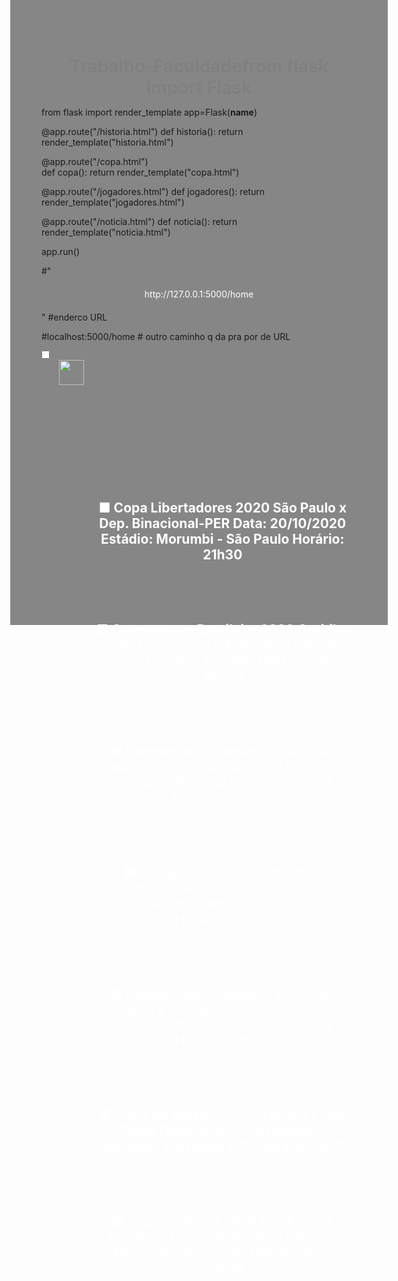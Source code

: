 # Trabalho-Faculdadefrom flask import Flask
from flask import render_template
app=Flask(__name__)

@app.route("/historia.html")
def historia():
    return render_template("historia.html")

@app.route("/copa.html")   
def copa():
    return render_template("copa.html")

@app.route("/jogadores.html")
def jogadores():
    return render_template("jogadores.html")

@app.route("/noticia.html")
def noticia():
    return render_template("noticia.html")

app.run()


#"http://127.0.0.1:5000/home" #enderco URL

#localhost:5000/home  # outro caminho q da pra por de URL

<!DOCTYPE html>
<html lang="pt-br">
<head>
    <meta charset="UTF-8">
    <meta name="viewport" content="width=device-width, initial-scale=1.0">
    <link rel="stylesheet" href="style2.css">
    <title>Partidas</title>
</head>
<body>
    <!-- Geral -->
    <div id="geral">
        <!-- Cabeçalho -->
        <div id="topo">
            <input type="checkbox" id="check">
            <label for="check"> <img src="https://assets.stickpng.com/thumbs/588a64f5d06f6719692a2d13.png"></label>
            <nav>
                <ul>
                    <li><a href="historia.html">HomePage</a></li>
                    <li><a href="jogadores.html">Times</a></li>
                    <li><a href="noticias.html">Futebol</a></li>
                </ul>
            </nav>
    </div>
    <h1>
        <h2><a>
        ■   Copa Libertadores 2020
        São Paulo x Dep. Binacional-PER
        Data: 20/10/2020
        Estádio: Morumbi - São Paulo
        Horário: 21h30
        </a></h2>
        <h2><a><br/>
        ■   Campeonato Brasileiro 2020
        Coritiba x São Paulo
        Data: 04/10/2020
        Estádio: Couto Pereira - Curitiba (PR)
        Horário: 16h00
        </a></h2>
        <h2><a> <br/>
        ■   Campeonato Brasileiro 2020
        São Paulo x Atlético-GO
        Data: 07/10/2020
        Estádio: Morumbi - São Paulo (SP)
        Horário: 20h30
        </a></h2>
        <h2><a><br/>
        ■   Campeonato Brasileiro 2020
        Palmeiras x São Paulo
        Data: 10/10/2020
        Estádio: Allianz Parque - São Paulo (SP)
        Horário: 19h00
        </a></h2>
        <h2><a><br/>
        ■   Campeonato Brasileiro 2020
        São Paulo x Grêmio
        Data: 17/10/2020
        Estádio: Morumbi - São Paulo (SP)
        Horário: 21h00
        </a></h2>
        <h2><a><br/>
        ■   Copa do Brasil 2020
        Fortaleza x São Paulo
        Data: 14/10/2020
        Estádio: Castelão - Fortaleza (CE)
        Horário: 19h15
        </a></h2>
        <h2><a><br/>
        ■   Copa do Brasil 2020
        São Paulo x Fortaleza
        Data: 25/10/2020
        Estádio: Morumbi - São Paulo (SP)
        Horário: 20h30
        </a></h2>
        <style>
            *{
                padding: 0px;
                margin: 0px;
            }
            
            body{

                height: 900px;
                background-image: url("https://i.pinimg.com/originals/73/e3/fe/73e3fe9fa7ea302c3d6ba4f430ffdf5c.jpg");
                background-size: 100%;
                background-color: rgba(16,16,16,0.5);
            }
            
            #geral{
                width: 100%;
                height: 100%;
            }
            
            #topo{
                width: 100%;
                height: 20%;
            }
            
            #lado{
                width: 10%;
                height: 60%;
      
            }
            
            #baixo{
                width: 100%;
                height: 20%;
                
            }
            
            a{
                text-decoration: none;
                color: white;
                display: block; 
                padding: 20px 5px;
                text-align: center;
            }
            a:hover{
                background-color: rgb(176,224,230);
                color: black;
            }
            
            
            ul{
                list-style: none;  
                top: 70px;
                position: absolute;
                width: 100%;
            }
            
            img{
                width: 40px;
            }
            
            input[type="checkbox"]{
                display: none;
            }
            
            input[type="checkbox"]:checked ~ nav{
                transform: translateX(350px);
            }
            
            nav{
                background-color: rgba(16,16,16,0.5);
                width: 300px;
                position: absolute;
                height: 100%;
                left: -350px;
                transition: all 1s;
            }
            
            label{
                padding: 15px;
                position: absolute;
                z-index: 1;
            }
            
            h1{
                color:grey;
                text-align: center;
            }
            h2{
                color:grey;
                text-align: center;
                margin-left: 15%;
            }
            
            
        </style>

    </h1>
</body>
</html>
<!DOCTYPE html>
<html lang="pt-br">
<head>
    <meta charset="UTF-8">
    <meta name="viewport" content="width=device-width, initial-scale=1.0">
    <link rel="stylesheet" href="style.css">
    <title>Home Page</title>
</head>
<body>
    <!-- Geral -->
    <div id="geral">
        <!-- Cabeçalho -->
        <div id="topo">
            <input type="checkbox" id="check">
            <label for="check"> <img src="https://assets.stickpng.com/thumbs/588a64f5d06f6719692a2d13.png"></label>
            <nav>
                <ul>
                    <li><a href="partidas.html">Partidas</a></li>
                    <li><a href="times.html">Times</a></li>
                    <li><a href="noticias.html">Futebol</a></li>
                    <li><a href="cadastrar.html"></a>Cadastrar</li>
                    <li><a href="novas_partid">Novas partidas</a></li>
                </ul>
            </nav>
    </div>
    <div class="articles">
        <h1>História do Futebol</h1><br/>
        <article>
        <h3>O que é o futebol?</h3><br/>
            <p><h2>O futebol (do inglês football), também conhecido por soccer nos Estados Unidos, é um desporto que coloca duas equipas,<br/>
                formadas por onze jogadores cada (dez jogadores de campo e um guarda-redes), para se confrontarem. O objectivo é fazer entrar a bola na baliza da equipa adversária,
                respeitando uma série regras.</h2><br/>
            </article>

        <article>
        <h3>O futebol no Brasil</h3><br/>
        <p>O futebol chegou ao Brasil em 1894. Charles Miller, um jovem filho de ingleses que chegou a São Paulo após realizar seus estudos na Europa, trouxe consigo bolas e regras para a prática do futebol no país.<br/>
            A prática do futebol, no Brasil, foi realizada pela primeira vez pelo São Paulo Athletic Club, formado por colonos ingleses, mas o primeiro clube formado, especialmente para a prática do futebol, foi a Associação Atlética Mackenzie College, em 1898.<br/>
            O crescimento do futebol no Brasil acabou fazendo com que o esporte mais praticado na época, o remo, viesse a ficar em segundo plano, chegando a ser quase esquecido pelos brasileiros posteriormente. Com isso, algumas equipes de remo tornaram-se clubes de futebol, como o Flamengo, Vasco da Gama e Botafogo, no Rio de Janeiro.<br/>
            A primeira equipe de futebol carioca foi o Fluminense Football Clube, fundado no ano de 1902. Também foi a primeira equipe a cobrar ingressos para uma partida de futebol no Brasil, realizada contra o Paulistano, quando, aproximadamente, 2500 pessoas acompanharam o duelo. Esse jogo também foi marcado como o primeiro que teve o comparecimento de um chefe de Estado, o então Presidente da República Rodrigues Alves.</p><br/>
        </article>

    </div>
    <style>
        *{
            padding: 0px;
            margin: 0px;
        }
        
        body{
            height: 500px;
            background-image: url("https://i.pinimg.com/originals/73/e3/fe/73e3fe9fa7ea302c3d6ba4f430ffdf5c.jpg");
            background-size: 100%;
            background-color: rgba(16,16,16,0.5);
        }
        
        #geral{
            width: 100%;
            height: 100%;
        }
        
        #topo{
            width: 100%;
            height: 20%;
        }
        
        #lado{
            width: 10%;
            height: 60%;
            background-color: lightskyblue;
        }
        
        #baixo{
            width: 100%;
            height: 20%;
            background-color: lime;
        }
        
        a{
            text-decoration: none; 
            color: white;
            display: block; 
            padding: 20px 5px;
            text-align: center;
        }
        a:hover{
            background-color: rgb(176,224,230);
            color: black;
        }
        
        
        ul{
            list-style: none; 
            top: 70px;
            position: absolute;
            width: 100%;
        }
        
        img{
            width: 40px;
        }
        
        input[type="checkbox"]{
            display: none;
        }
        
        input[type="checkbox"]:checked ~ nav{
            transform: translateX(350px);
        }
        
        nav{
            background-color: rgba(16,16,16,0.5);
            width: 300px;
            position: absolute;
            height: 100%;
            left: -350px;
            transition: all 1s;
        }
        
        label{
            padding: 15px;
            position: absolute;
            z-index: 1;
        }
        
        h1{
            color:grey;
            text-align: center;
        }
        h2{
            color:grey;
            text-align: center;
            margin-left: 15%;
        }
        div.articles h1{
            width: auto;
            color: white;
            padding: 20px;
        }

        div.articles {
            width:70%;
            margin: 0 auto;
            font-size: 15px; 
            padding: 20px;
            color: white;
            box-sizing: border-box;
            font-family: Arial, Helvetica, sans-serif;
        }

        div.articles article {
            background-color: rgba(0, 0, 0, 0.55);
            padding: 10px;
            box-sizing: border-box;
            margin-bottom: 20px;
        }
        
    </style>
    </h1>
</body>
</html>
<!DOCTYPE html>
<html lang="pt-br">
<head>
    <meta charset="UTF-8">
    <meta name="viewport" content="width=device-width, initial-scale=1.0">
    <link rel="stylesheet" href="style2.css">
    <title>Times</title>
</head>
<body>
    <!-- Geral -->
    <div id="geral">
        <!-- Cabeçalho -->
        <div id="topo">
            <input type="checkbox" id="check">
            <label for="check"> <img src="https://assets.stickpng.com/thumbs/588a64f5d06f6719692a2d13.png"></label>
            <nav>
                <ul>
                    <li><a href="historia.html">HomePage</a></li>
                    <li><a href="copa.html">Partidas</a></li>
                    <li><a href="noticias.html">Futebol</a></li>
                </ul>
            </nav>
    </div>
    <table border=4>
        <tr>
            <h3>ㅤㅤㅤㅤㅤㅤㅤㅤㅤㅤㅤCoritibaㅤㅤㅤㅤㅤㅤㅤㅤㅤㅤㅤㅤㅤㅤㅤㅤㅤㅤㅤSão Paulo</h3>
        </tr>
        <tr>
    
            <td>
                <h4>ㅤJogadores</h4>
            </td>
            <td>
                <h4>ㅤPeso</h4>
            </td>
            <td>
                <h4>ㅤVelocidade</h4>
            </td>
            <td>
                <h4>ㅤCamiseta</h4>
            </td>
            <td>
                <h4>ㅤIdadeㅤㅤㅤㅤㅤJogadores ㅤPesoㅤVelocidadeㅤCamisetaㅤIdade</h4>
            </td>
        </tr>
    
        <tr>
            <td>ㅤㅤJoão</td>
            <td>ﾠﾠ72kg</td>
            <td>ㅤㅤ30km/h</td>
            <td>ㅤㅤㅤ5</td>
            <td>ㅤﾠ22ㅤㅤㅤㅤㅤㅤㅤCarlosㅤㅤ62kgㅤㅤ30km/hㅤㅤㅤ7ㅤㅤㅤ20</td>
    
        </tr>
        <tr>
            <td>ㅤㅤLeo</td>
            <td>ﾠﾠ76kg</td>
            <td>ㅤㅤ31,02km/h</td>
            <td>ㅤㅤㅤ29</td>
            <td>ㅤﾠ31ㅤㅤㅤㅤㅤㅤㅤWesleyㅤﾠ82kgㅤㅤ28km/hㅤㅤㅤ22ㅤㅤㅤ19</td>
    
        </tr>
        <tr>
            <td>ㅤㅤCleber</td>
            <td>ﾠﾠ80kg</td>
            <td>ㅤㅤ29,80km/h</td>
            <td>ㅤㅤㅤ7</td>
            <td>ﾠㅤ19ㅤㅤㅤㅤㅤㅤㅤGabrielㅤﾠ83kgㅤㅤ29,70km/hㅤㅤ35ㅤㅤㅤ23</td>
    
        </tr>
        <tr>
            <td>ㅤㅤMarcos</td>
            <td>ﾠﾠ68kg</td>
            <td>ㅤㅤ33km/h</td>
            <td>ㅤㅤㅤ22</td>
            <td>ㅤﾠ25ㅤㅤㅤㅤㅤㅤㅤThiagoㅤﾠ68kgㅤㅤ30,45km/hㅤㅤ47ㅤㅤㅤ33</td>
    
        </tr>
        <tr>
            <td>ㅤㅤMiguel</td>
            <td>ﾠﾠ74kg</td>
            <td>ㅤㅤ31,80km/h</td>
            <td>ㅤㅤㅤ16</td>
            <td>ㅤﾠ27ㅤㅤㅤㅤㅤㅤㅤViniciusㅤ72kgㅤㅤ29km/hㅤㅤㅤ41ㅤㅤㅤ18</td>
    
        </tr>
        <tr>
            <td>ㅤㅤAntonio</td>
            <td>ﾠﾠ69kg</td>
            <td>ㅤㅤ32,20km/h</td>
            <td>ㅤㅤㅤ31</td>
            <td>ㅤﾠ30ㅤㅤㅤㅤㅤㅤㅤAlanㅤㅤﾠ77kgㅤㅤ33km/hㅤㅤㅤ56ㅤㅤㅤ31</td>
    
        </tr>
        <tr>
            <td>ㅤㅤCarlos</td>
            <td>ﾠﾠ72kg</td>
            <td>ㅤㅤ30km/h</td>
            <td>ㅤㅤㅤ5</td>
            <td>ㅤﾠ22ㅤㅤㅤㅤㅤㅤㅤPedroㅤㅤ69kgㅤㅤ31km/hㅤㅤㅤ29ㅤㅤㅤ28</td>
    
        </tr>
    </table>
    <table border=4>
        <tr>
            <h3>ㅤㅤㅤㅤㅤㅤㅤㅤㅤㅤㅤSão PauloㅤㅤㅤㅤㅤㅤㅤㅤㅤㅤㅤㅤㅤㅤㅤㅤㅤㅤAtlético-GO</h3>
        </tr>
        <tr>
    
            <td>
                <h4>ㅤJogadores</h4>
            </td>
            <td>
                <h4>ㅤPeso</h4>
            </td>
            <td>
                <h4>ㅤVelocidade</h4>
            </td>
            <td>
                <h4>ㅤCamiseta</h4>
            </td>
            <td>
                <h4>ㅤIdadeㅤㅤㅤㅤㅤJogadores ㅤPesoㅤVelocidadeㅤCamisetaㅤIdade</h4>
            </td>
        </tr>
    
        <tr>
            <td>ㅤㅤCarlos</td>
            <td>ﾠﾠ70kg</td>
            <td>ㅤㅤ30km/h</td>
            <td>ㅤㅤㅤ2</td>
            <td>ㅤﾠ38ㅤㅤㅤㅤㅤㅤㅤMatheusㅤﾠ85kgㅤㅤ26km/hㅤㅤㅤ31ㅤㅤㅤ36</td>
    
        </tr>
        <tr>
            <td>ㅤㅤLeandro</td>
            <td>ﾠﾠ78kg</td>
            <td>ㅤㅤ33,21km/h</td>
            <td>ㅤㅤㅤ8</td>
            <td>ㅤﾠ28ㅤㅤㅤㅤㅤㅤㅤLuanㅤㅤﾠﾠ74kgㅤㅤ27km/hㅤㅤㅤ18ㅤㅤㅤ21</td>
    
        </tr>
        <tr>
            <td>ㅤㅤGustavo</td>
            <td>ﾠﾠ76kg</td>
            <td>ㅤㅤ30,60km/h</td>
            <td>ㅤㅤㅤ33</td>
            <td>ﾠㅤ23ㅤㅤㅤㅤㅤㅤㅤDouglasㅤﾠ71kgㅤㅤ31km/hㅤㅤㅤ21ㅤㅤㅤ23</td>
    
        </tr>
        <tr>
            <td>ㅤㅤVinicius</td>
            <td>ﾠﾠ72kg</td>
            <td>ㅤㅤ28km/h</td>
            <td>ㅤㅤㅤ26</td>
            <td>ㅤﾠ31ㅤㅤㅤㅤㅤㅤㅤLucasㅤㅤﾠ77kgㅤㅤ33km/hㅤㅤㅤ25ㅤㅤㅤ25</td>
    
        </tr>
        <tr>
            <td>ㅤㅤAlison</td>
            <td>ﾠﾠ63kg</td>
            <td>ㅤㅤ34km/h</td>
            <td>ㅤㅤㅤ35</td>
            <td>ㅤﾠ27ㅤㅤㅤㅤㅤㅤㅤHenriqueﾠﾠ59kgㅤㅤ34km/hㅤㅤㅤ33ㅤㅤㅤ27</td>
    
        </tr>
        <tr>
            <td>ㅤㅤMessias</td>
            <td>ﾠﾠ67kg</td>
            <td>ㅤㅤ34,04km/h</td>
            <td>ㅤㅤㅤ18</td>
            <td>ㅤﾠ34ㅤㅤㅤㅤㅤㅤㅤOsvaldoㅤﾠ68kgㅤㅤ28km/hㅤㅤㅤ37ㅤㅤㅤ30</td>
    
        </tr>
        <tr>
            <td>ㅤㅤNatan</td>
            <td>ﾠﾠ72kg</td>
            <td>ㅤㅤ28km/h</td>
            <td>ㅤㅤㅤ26</td>
            <td>ㅤﾠ31ㅤㅤㅤㅤㅤㅤㅤWagnerㅤﾠ67kgㅤㅤ29km/hㅤㅤㅤ17ㅤㅤㅤ31</td>
    </table>
    <table border=4>
        <tr>
            <h3>ㅤㅤㅤㅤㅤㅤㅤㅤㅤㅤㅤPlameirasㅤㅤㅤㅤㅤㅤㅤㅤㅤㅤㅤㅤㅤㅤㅤㅤㅤㅤSão Paulo</h3>
        </tr>
        <tr>
    
            <td>
                <h4>ㅤJogadores</h4>
            </td>
            <td>
                <h4>ㅤPeso</h4>
            </td>
            <td>
                <h4>ㅤVelocidade</h4>
            </td>
            <td>
                <h4>ㅤCamiseta</h4>
            </td>
            <td>
                <h4>ㅤIdadeㅤㅤㅤㅤㅤJogadores ㅤPesoㅤVelocidadeㅤCamisetaㅤIdade</h4>
            </td>
        </tr>
    
        <tr>
            <td>ㅤㅤCarlos</td>
            <td>ﾠﾠ70kg</td>
            <td>ㅤㅤ30km/h</td>
            <td>ㅤㅤㅤ2</td>
            <td>ㅤﾠ38ㅤㅤㅤㅤㅤㅤㅤMatheusㅤ74kgㅤㅤ27km/hㅤㅤㅤ26ㅤㅤㅤ22</td>
    
        </tr>
        <tr>
            <td>ㅤㅤLeandro</td>
            <td>ﾠﾠ78kg</td>
            <td>ㅤㅤ33,21km/h</td>
            <td>ㅤㅤㅤ8</td>
            <td>ㅤﾠ28ㅤㅤㅤㅤㅤㅤㅤLuanﾠﾠㅤﾠ73kgㅤㅤ26,80km/hㅤㅤ5ㅤㅤㅤ31</td>
    
        </tr>
        <tr>
            <td>ㅤㅤGustavo</td>
            <td>ﾠﾠ76kg</td>
            <td>ㅤㅤ30,60km/h</td>
            <td>ㅤㅤㅤ33</td>
            <td>ﾠㅤ23ㅤㅤㅤㅤㅤㅤㅤDouglasﾠﾠ66kgㅤㅤ31km/hㅤㅤㅤ37ㅤㅤㅤ27</td>
    
        </tr>
        <tr>
            <td>ㅤㅤVinicius</td>
            <td>ﾠﾠ72kg</td>
            <td>ㅤㅤ28km/h</td>
            <td>ㅤㅤㅤ26</td>
            <td>ㅤﾠ31ㅤㅤㅤㅤㅤㅤㅤLucasㅤㅤ61kgㅤㅤ30km/hㅤㅤㅤ48ㅤㅤㅤ19</td>
    
        </tr>
        <tr>
            <td>ㅤㅤAlison</td>
            <td>ﾠﾠ63kg</td>
            <td>ㅤㅤ34km/h</td>
            <td>ㅤㅤㅤ35</td>
            <td>ㅤﾠ27ㅤㅤㅤㅤㅤㅤㅤHenriqueﾠ81kgㅤㅤ33km/hㅤㅤㅤ33ㅤㅤㅤ23</td>
    
        </tr>
        <tr>
            <td>ㅤㅤMessias</td>
            <td>ﾠﾠ67kg</td>
            <td>ㅤㅤ34,04km/h</td>
            <td>ㅤㅤㅤ18</td>
            <td>ㅤﾠ34ㅤㅤㅤㅤㅤㅤㅤOsvaldoﾠﾠ72kgㅤㅤ31km/hㅤㅤﾠﾠ24ㅤㅤㅤ34</td>
    
        </tr>
        <tr>
            <td>ㅤㅤNatan</td>
            <td>ﾠﾠ72kg</td>
            <td>ㅤㅤ28km/h</td>
            <td>ㅤㅤㅤ26</td>
            <td>ㅤﾠ31ㅤㅤㅤㅤㅤㅤㅤWagnerㅤﾠ65kgㅤㅤ29km/hㅤㅤﾠﾠ44ㅤㅤㅤ30</td>
    </table>
    <style>
        *{
            padding: 0px;
            margin: 0px;
        }
        
        body{
            height: 900px;
            background-image: url("https://i.pinimg.com/originals/73/e3/fe/73e3fe9fa7ea302c3d6ba4f430ffdf5c.jpg");
            background-size: 100%;
            background-color: rgba(16,16,16,0.5);
        }
        
        #geral{
            width: 100%;
            height: 100%;
        }
        
        #topo{
            width: 100%;
            height: 20%;
        }
        
        #lado{
            width: 10%;
            height: 60%;
    
        }
        
        #baixo{
            width: 100%;
            height: 20%;
          
        }
        
        a{
            text-decoration: none;
            color: white;
            display: block; 
            padding: 20px 5px;
            text-align: center;
        }
        a:hover{
            background-color: rgb(176,224,230);
            color: black;
        }
        
        
        ul{
            list-style: none; 
            top: 70px;
            position: absolute;
            width: 100%;
        }
        
        img{
            width: 40px;
        }
        
        input[type="checkbox"]{
            display: none;
        }
        
        input[type="checkbox"]:checked ~ nav{
            transform: translateX(350px);
        }
        
        nav{
            background-color: rgba(16,16,16,0.5);
            width: 300px;
            position: absolute;
            height: 100%;
            left: -350px;
            transition: all 1s;
        }
        
        label{
            padding: 15px;
            position: absolute;
            z-index: 1;
        }
        
        h1{
            color:grey;
            text-align: center;
        }
        h2{
            color:grey;
            text-align: center;
            margin-left: 15%;
        }
        table{
            margin-left:30%;
            color:white;
        }
        h3{
            margin-left:30%;
            color:white;
        }
    
    </style>
    

</body>
</html>
<!DOCTYPE html>
<html lang="pt-br">
<head>
    <meta charset="UTF-8">
    <meta name="viewport" content="width=device-width, initial-scale=1.0">
    <link rel="stylesheet" href="style2.css">
</head>
<body>
    <!-- Geral -->
    <div id="geral">
        <!-- Cabeçalho -->
        <div id="topo">
            <input type="checkbox" id="check">
            <label for="check"> <img src="https://assets.stickpng.com/thumbs/588a64f5d06f6719692a2d13.png"></label>
            <nav>
                <ul>
                    <li><a href="copa.html">HomePage</a></li>
                    <li><a href="historia.html">Partidas</a></li>
                    <li><a href="jogadores.html">Times</a></li>
                </ul>
            </nav>
    </div>
    <div class="articles">
        <h1>Noticias</h1>

        <article>
            <h3>Vasco bate o Atlético-MG e vence a primeira na Série A2 do Brasileirão Feminino</h3><br/>
            <p>O Vasco venceu o Atlético-MG por 1 a 0 pela segunda rodada da Série A2 do Brasileirão Feminino, no Estádio Nivaldo Pereira, em Nova Iguaçu, no Rio de Janeiro. Com o resultado, o Vasco chegou aos 4 pontos e subiu para a vice-liderança do Grupo E. Já o Galo conheceu a sua primeira derrota e estacionou na tabela, com apenas um ponto, na quinta colocação.<br/>
                O único gol do jogo foi marcado pela atacante Isa Rangel, aos 34 minutos do segundo tempo. A camisa 11 vascaína bateu colocado de fora da área com a perna esquerda e encobriu a goleira Amanda. Com o placar aberto, o Atlético ainda tentou buscar o empate, mas não conseguiu encontrar os espaços e transformar a posse de bola em chances claras de gol</p>
               <br/><h6>Fonte: Globo Esporte</h6><br/>
        </article>

        <article>
            <h3>Fluminense aproveita chances, bate o Sport e se aproxima da liderança do Brasileirão sub-20</h3><br/>
            <h3>O jogo</h3><br/>
            <p>Fluminense e Sport fizeram um jogo aberto, com grandes oportunidades para os dois lados. No primeiro tempo, os cariocas abriram o placar logo aos 15 minutos, com John Kennedy, de cabeça. Após o gol, o Leão não se abalou e construiu grandes oportunidades para empatar, com Luís Otávio e Ferrugem. Logo no início da segunda etapa, o Flu chegou ao segundo gol, com Cipriano, após rebote em cruzamento. O Sport novamente se lançou ao ataque e foi melhor durante boa parte do jogo. A equipe pernambucana ainda desperdiçou um pênalti, com Igor, aos 22 minutos. No fim, a vitória ficou com o Tricolor.</p><br/>
            <h6>Fonte: Globo Esporte</h6>
        </article>
    </div>
     

    <style>
        *{
            padding: 0px;
            margin: 0px;
        }
        
        body{
            background-image: url("https://i.pinimg.com/originals/73/e3/fe/73e3fe9fa7ea302c3d6ba4f430ffdf5c.jpg");
            background-size: 100%;
            background-color: rgba(16,16,16,0.5);
            background-repeat: no-repeat;
        }
        
        #geral{
            width: 100%;
            height: 100%;
        }
        
        #topo{
            width: 100%;
            height: 20%;
        }
        
        #lado{
            width: 10%;
            height: 60%;
            background-color: lightskyblue;
        }
        
        #baixo{
            width: 100%;
            height: 20%;
            background-color: lime;
        }
        
        a{
            text-decoration: none; 
            color: white;
            display: block; 
            padding: 20px 5px;
            text-align: center;
        }
        a:hover{
            background-color: rgb(176,224,230);
            color: black;
        }
        
        
        ul{
            list-style: none;  
            top: 70px;
            position: absolute;
            width: 100%;
        }
        
        img{
            width: 40px;
        }
        
        input[type="checkbox"]{
            display: none;
        }
        
        input[type="checkbox"]:checked ~ nav{
            transform: translateX(350px);
        }
        
        nav{
            background-color: rgba(16,16,16,0.5);
            width: 300px;
            position: absolute;
            height: 100%;
            left: -350px;
            transition: all 1s;
        }
        
        label{
            padding: 15px;
            position: absolute;
            z-index: 1;
        }
        
        h1{
            color:grey;
            text-align: center;
        }
        h2{
            color:grey;
            text-align: center;
            margin-left: 15%;
        }
        div.articles h1{
            width: auto;
            color: white;
            padding: 40px;
        }

        div.articles {
            width:70%;
            margin: 0 auto;
            font-size: 15px; 
            padding: 20px;
            color: white;
            box-sizing: border-box;
            font-family: Arial, Helvetica, sans-serif;
        }

        div.articles article {
            background-color: rgba(0, 0, 0, 0.55);
            padding: 10px;
            box-sizing: border-box;
            margin-bottom: 20px;
        }
            

    </style>

</body>
</html>
